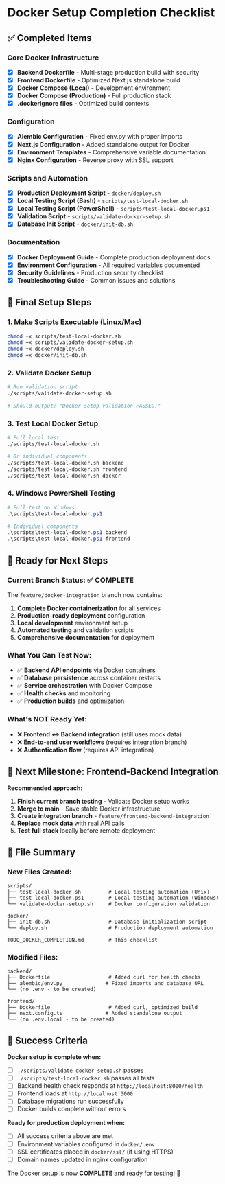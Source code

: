 # Docker Setup Completion Checklist

## ✅ Completed Items

### Core Docker Infrastructure
- [x] **Backend Dockerfile** - Multi-stage production build with security
- [x] **Frontend Dockerfile** - Optimized Next.js standalone build  
- [x] **Docker Compose (Local)** - Development environment
- [x] **Docker Compose (Production)** - Full production stack
- [x] **.dockerignore files** - Optimized build contexts

### Configuration
- [x] **Alembic Configuration** - Fixed env.py with proper imports
- [x] **Next.js Configuration** - Added standalone output for Docker
- [x] **Environment Templates** - Comprehensive variable documentation
- [x] **Nginx Configuration** - Reverse proxy with SSL support

### Scripts and Automation
- [x] **Production Deployment Script** - `docker/deploy.sh`
- [x] **Local Testing Script (Bash)** - `scripts/test-local-docker.sh`
- [x] **Local Testing Script (PowerShell)** - `scripts/test-local-docker.ps1`
- [x] **Validation Script** - `scripts/validate-docker-setup.sh`
- [x] **Database Init Script** - `docker/init-db.sh`

### Documentation
- [x] **Docker Deployment Guide** - Complete production deployment docs
- [x] **Environment Configuration** - All required variables documented
- [x] **Security Guidelines** - Production security checklist
- [x] **Troubleshooting Guide** - Common issues and solutions

## 🔧 Final Setup Steps

### 1. Make Scripts Executable (Linux/Mac)
```bash
chmod +x scripts/test-local-docker.sh
chmod +x scripts/validate-docker-setup.sh
chmod +x docker/deploy.sh
chmod +x docker/init-db.sh
```

### 2. Validate Docker Setup
```bash
# Run validation script
./scripts/validate-docker-setup.sh

# Should output: "Docker setup validation PASSED!"
```

### 3. Test Local Docker Setup
```bash
# Full local test
./scripts/test-local-docker.sh

# Or individual components
./scripts/test-local-docker.sh backend
./scripts/test-local-docker.sh frontend  
./scripts/test-local-docker.sh docker
```

### 4. Windows PowerShell Testing
```powershell
# Full test on Windows
.\scripts\test-local-docker.ps1

# Individual components
.\scripts\test-local-docker.ps1 backend
.\scripts\test-local-docker.ps1 frontend
```

## 🚀 Ready for Next Steps

### Current Branch Status: ✅ COMPLETE
The `feature/docker-integration` branch now contains:

1. **Complete Docker containerization** for all services
2. **Production-ready deployment** configuration  
3. **Local development** environment setup
4. **Automated testing** and validation scripts
5. **Comprehensive documentation** for deployment

### What You Can Test Now:
- ✅ **Backend API endpoints** via Docker containers
- ✅ **Database persistence** across container restarts
- ✅ **Service orchestration** with Docker Compose
- ✅ **Health checks** and monitoring
- ✅ **Production builds** and optimization

### What's NOT Ready Yet:
- ❌ **Frontend ↔ Backend integration** (still uses mock data)
- ❌ **End-to-end user workflows** (requires integration branch)
- ❌ **Authentication flow** (requires API integration)

## 🌿 Next Milestone: Frontend-Backend Integration

**Recommended approach:**
1. **Finish current branch testing** - Validate Docker setup works
2. **Merge to main** - Save stable Docker infrastructure
3. **Create integration branch** - `feature/frontend-backend-integration`
4. **Replace mock data** with real API calls
5. **Test full stack** locally before remote deployment

## 📁 File Summary

### New Files Created:
```
scripts/
├── test-local-docker.sh         # Local testing automation (Unix)
├── test-local-docker.ps1        # Local testing automation (Windows)
└── validate-docker-setup.sh     # Docker configuration validation

docker/
├── init-db.sh                   # Database initialization script
└── deploy.sh                    # Production deployment automation

TODO_DOCKER_COMPLETION.md        # This checklist
```

### Modified Files:
```
backend/
├── Dockerfile                   # Added curl for health checks
├── alembic/env.py              # Fixed imports and database URL
└── (no .env - to be created)

frontend/
├── Dockerfile                   # Added curl, optimized build
├── next.config.ts              # Added standalone output
└── (no .env.local - to be created)
```

## 🎯 Success Criteria

**Docker setup is complete when:**
- [ ] `./scripts/validate-docker-setup.sh` passes
- [ ] `./scripts/test-local-docker.sh` passes all tests
- [ ] Backend health check responds at `http://localhost:8000/health`
- [ ] Frontend loads at `http://localhost:3000`
- [ ] Database migrations run successfully
- [ ] Docker builds complete without errors

**Ready for production deployment when:**
- [ ] All success criteria above are met
- [ ] Environment variables configured in `docker/.env`
- [ ] SSL certificates placed in `docker/ssl/` (if using HTTPS)
- [ ] Domain names updated in nginx configuration

The Docker setup is now **COMPLETE** and ready for testing! 🎉
